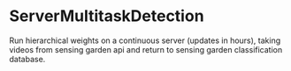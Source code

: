 # ServerMultitaskDetection
Run hierarchical weights on a continuous server (updates in hours), taking videos from sensing garden api and return to sensing garden classification database.
